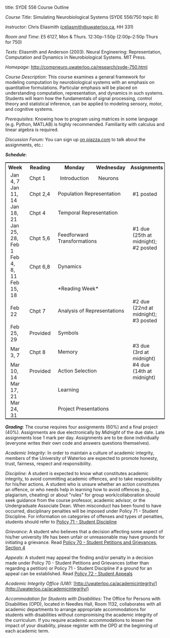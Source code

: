 title: SYDE 556 Course Outline

_Course Title_: Simulating Neurobiological Systems (SYDE 556/750 topic 8)

_Instructor_: Chris Eliasmith ([celiasmith@uwaterloo.ca](mailto:celiasmith@uwaterloo.ca), HH 331)

_Room and Time_: E5 6127, Mon & Thurs. 12:30p-1:50p (2:00p-2:50p Thurs for 750)

_Texts_: Eliasmith and Anderson (2003). Neural Engineering: Representation, Computation
and Dynamics in Neurobiological Systems. MIT Press.

_Homepage_: http://compneuro.uwaterloo.ca/research/syde-750.html

_Course Description_: This course examines a general framework for modeling
computation by neurobiological systems with an emphasis on quantitative
formulations. Particular emphasis will be placed on understanding computation,
representation, and dynamics in such systems. Students will learn how the
fundamentals of signal processing, control theory and statistical inference,
can be applied to modeling sensory, motor, and cognitive systems.

_Prerequisites:_ Knowing how to program using matrices in some language (e.g. Python, MATLAB) is highly recommended.  Familiarity with calculus and linear algebra is required.

_Discussion Forum:_ You can sign up [on piazza.com](https://piazza.com/) to talk about the assignments, etc.: 

**_Schedule_**:

<table style="border: 1px solid black;" cellspacing="10">
<tr><th>Week</th><th>Reading</th><th>Monday</th><th>Wednesday</th><th>Assignments</th></tr>
<tr><td style="padding:0 15px 0 15px;">Jan 4, 7</td><td style="padding:0 15px 0 15px;">Chpt 1</td><td style="padding:0 15px 0 15px;">Introduction</td><td style="padding:0 15px 0 15px;">Neurons</td><td style="padding:0 15px 0 15px;"></td></tr>
<tr><td style="padding:0 15px 0 15px;">Jan 11, 14</td><td style="padding:0 15px 0 15px;">Chpt 2,4</td><td colspan=2>Population Representation</td><td style="padding:0 15px 0 15px;">#1 posted</td></tr>
<tr><td style="padding:0 15px 0 15px;">Jan 18, 21</td><td style="padding:0 15px 0 15px;">Chpt 4</td><td colspan=2>Temporal Representation</td><td style="padding:0 15px 0 15px;"></td></tr>
<tr><td style="padding:0 15px 0 15px;">Jan 25, 28, Feb 1</td><td style="padding:0 15px 0 15px;">Chpt 5,6</td><td colspan=2>Feedforward Transformations</td><td style="padding:0 15px 0 15px;">#1 due (25th at midnight); #2 posted</td></tr>
<tr><td style="padding:0 15px 0 15px;">Feb 4, 8, 11</td><td style="padding:0 15px 0 15px;">Chpt 6,8</td><td colspan=2>Dynamics</td><td style="padding:0 15px 0 15px;"></td></tr>

<tr><td style="padding:0 15px 0 15px;">Feb 15, 18</td><td style="padding:0 15px 0 15px;"></td><td colspan=2>*Reading Week*</td><td style="padding:0 15px 0 15px;"></td></tr>

<tr><td style="padding:0 15px 0 15px;">Feb 22</td><td style="padding:0 15px 0 15px;">Chpt 7</td><td colspan=2>Analysis of Representations</td><td style="padding:0 15px 0 15px;">#2 due (22nd at midnight); #3 posted</td></tr>

<tr><td style="padding:0 15px 0 15px;">Feb 25, 29</td><td style="padding:0 15px 0 15px;">Provided</td><td colspan=2>Symbols</td><td style="padding:0 15px 0 15px;"></td></tr>

<tr><td style="padding:0 15px 0 15px;">Mar 3, 7</td><td style="padding:0 15px 0 15px;">Chpt 8</td><td colspan=2>Memory</td><td style="padding:0 15px 0 15px;">#3 due (3rd at midnight)</td></tr>

<tr><td style="padding:0 15px 0 15px;">Mar 10, 14</td><td style="padding:0 15px 0 15px;">Provided</td><td colspan=2>Action Selection</td><td style="padding:0 15px 0 15px;">#4 due (14th at midnight)</td></tr>

<tr><td style="padding:0 15px 0 15px;">Mar 17, 21</td><td style="padding:0 15px 0 15px;"></td><td colspan=2>Learning</td><td style="padding:0 15px 0 15px;"></td></tr>

<tr><td style="padding:0 15px 0 15px;">Mar 24, 31</td><td style="padding:0 15px 0 15px;"></td><td colspan=2>Project Presentations</td><td style="padding:0 15px 0 15px;"></td></tr>

</table>


**_Grading_**: The course requires four assignments (60%) and a final project (40%). Assignments are due electronically by _Midnight_ of the due date. Late assignments lose 1 mark per day. Assignments are to be done individually (everyone writes their own code and answers questions themselves).

_Academic Integrity:_ In order to maintain a culture of academic integrity,
members of the University of Waterloo are expected to promote honesty, trust,
fairness, respect and responsibility.

_Discipline:_ A student is expected to know what constitutes academic
integrity, to avoid committing academic offences, and to take responsibility
for his/her actions. A student who is unsure whether an action constitutes an
offence, or who needs help in learning how to avoid offences (e.g.,
plagiarism, cheating) or about "rules" for group work/collaboration should
seek guidance from the course professor, academic advisor, or the
Undergraduate Associate Dean. When misconduct has been found to have occurred,
disciplinary penalties will be imposed under Policy 71 - Student Discipline.
For information on categories of offenses and types of penalties, students
should refer to [Policy 71 - Student Discipline](http://www.adm.uwaterloo.ca/infosec/Policies/policy71.htm)

_Grievance_: A student who believes that a decision affecting some aspect of
his/her university life has been unfair or unreasonable may have grounds for
initiating a grievance. Read [Policy 70 - Student Petitions and Grievances, Section 4](http://www.adm.uwaterloo.ca/infosec/Policies/policy70.htm)

_Appeals_: A student may appeal the finding and/or penalty in a decision made
under Policy 70 - Student Petitions and Grievances (other than regarding a
petition) or Policy 71 - Student Discipline if a ground for an appeal can be
established. Read [Policy 72 - Student Appeals](http://www.adm.uwaterloo.ca/infosec/Policies/policy72.htm)

_Academic Integrity Office (UW):_ [http://uwaterloo.ca/academicintegrity/](http://uwaterloo.ca/academicintegrity/)

_Accommodation for Students with Disabilities:_ The Office for Persons with
Disabilities (OPD), located in Needles Hall, Room 1132, collaborates with all
academic departments to arrange appropriate accommodations for students with
disabilities without compromising the academic integrity of the curriculum. If
you require academic accommodations to lessen the impact of your disability,
please register with the OPD at the beginning of each academic term.
